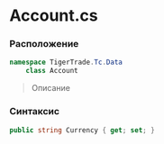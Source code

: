 
# Account.cs
### Расположение
```csharp
namespace TigerTrade.Tc.Data  
    class Account
```

> Описание

### Синтаксис
```csharp
public string Currency { get; set; }
```
